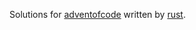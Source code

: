 Solutions for [adventofcode](https://adventofcode.com) written by [rust](https://www.rust-lang.org/).